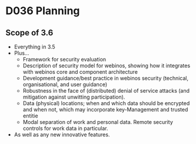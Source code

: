 D036 Planning
=============

Scope of 3.6
------------

-   Everything in 3.5
-   Plus…
    -   Framework for security evaluation
    -   Description of security model for webinos, showing how it integrates with webinos core and component
        architecture
    -   Development guidance/best practice in webinos security (technical, organisational, and user guidance)
    -   Robustness in the face of (distributed) denial of service attacks (and mitigation against unwitting participation).
    -   Data (physical) locations; when and which data should be encrypted and when not, which may incorporate
        key-Management and trusted entitie
    -   Modal separation of work and personal data. Remote security controls for work data in particular.
-   As well as any new innovative features.

